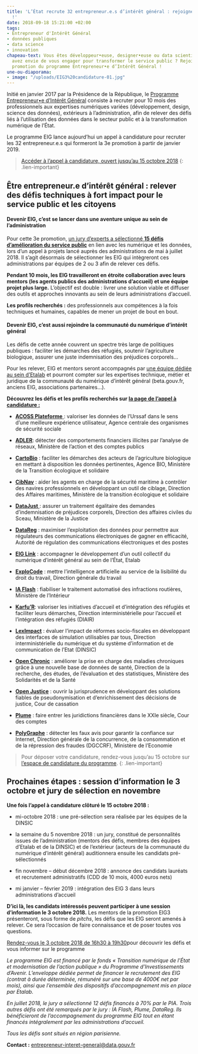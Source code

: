 ```yaml
---
title: 'L’État recrute 32 entrepreneur.e.s d’intérêt général : rejoignez la 3e promotion
  !'
date: 2018-09-18 15:21:00 +02:00
tags:
- Entrepreneur d'Intérêt Général
- données publiques
- data science
- innovation
chapeau-text: Vous êtes développeur•euse, designer•euse ou data scientist, et vous
  avez envie de vous engager pour transformer le service public ? Rejoignez la 3e
  promotion du programme Entrepreneur•e d’Intérêt Général !
une-ou-diaporama:
- image: "/uploads/EIG3%20candidature-01.jpg"
---
```


Initié en janvier 2017 par la Présidence de la République, le [Programme Entrepreneur•e d’Intérêt Général](https://entrepreneur-interet-general.etalab.gouv.fr/) consiste à recruter pour 10 mois des professionnels aux expertises numériques variées (développement, design, science des données), extérieurs à l’administration, afin de relever des défis liés à l’utilisation des données dans le secteur public et à la transformation numérique de l’État.

Le programme EIG lance aujourd’hui un appel à candidature pour recruter les 32 entrepreneur.e.s qui formeront la 3e promotion à partir de janvier 2019.

> [Accéder à l’appel à candidature, ouvert jusqu’au 15 octobre 2018](https://entrepreneur-interet-general.etalab.gouv.fr/candidature-eig.html)
{: .lien-important}

## Être entrepreneur.e d’intérêt général : relever des défis techniques à fort impact pour le service public et les citoyens

#### Devenir EIG, c’est se lancer dans une aventure unique au sein de l’administration

Pour cette 3e promotion, [un jury d’experts a sélectionné ](https://www.etalab.gouv.fr/entrepreneur-e-dinteret-general-3eme-promotion-decouvrez-les-15-defis-laureats)**[15 défis d’amélioration du service public](https://www.etalab.gouv.fr/entrepreneur-e-dinteret-general-3eme-promotion-decouvrez-les-15-defis-laureats)** en lien avec les numérique et les données, lors d’un appel à projets lancé auprès des administrations de mai à juillet 2018. Il s’agit désormais de sélectionner les EIG qui intègreront ces administrations par équipes de 2 ou 3 afin de relever ces défis.

**Pendant 10 mois, les EIG travailleront en étroite collaboration avec leurs mentors (les agents publics des administrations d’accueil) et une équipe projet plus large.** L’objectif est double : livrer une solution viable et diffuser des outils et approches innovants au sein de leurs administrations d’accueil.

**Les profils recherchés :** des professionnels aux compétences à la fois techniques et humaines, capables de mener un projet de bout en bout.

#### Devenir EIG, c’est aussi rejoindre la communauté du numérique d’intérêt général

Les défis de cette année couvrent un spectre très large de politiques publiques : faciliter les démarches des réfugiés, soutenir l’agriculture biologique, assurer une juste indemnisation des préjudices corporels…

Pour les relever, EIG et mentors seront accompagnés par [une équipe dédiée au sein d’Etalab](https://entrepreneur-interet-general.etalab.gouv.fr/accompagnement.html) et pourront compter sur les expertises technique, métier et juridique de la communauté du numérique d’intérêt général (beta.gouv.fr, anciens EIG, associations partenaires…).

**Découvrez les défis et les profils recherchés sur [la page de l’appel à candidature :](https://entrepreneur-interet-general.etalab.gouv.fr/candidature-eig.html)**

* **[ACOSS Plateforme](https://entrepreneur-interet-general.etalab.gouv.fr/defis/2019/acossplateforme.html)**[ ](https://entrepreneur-interet-general.etalab.gouv.fr/defis/2019/acossplateforme.html): valoriser les données de l’Urssaf dans le sens d’une meilleure expérience utilisateur, Agence centrale des organismes de sécurité sociale

* **[ADLER](https://entrepreneur-interet-general.etalab.gouv.fr/defis/2019/adler.html)**: détecter des comportements financiers illicites par l’analyse de réseaux, Ministère de l’action et des comptes publics

* **[CartoBio](https://entrepreneur-interet-general.etalab.gouv.fr/defis/2019/cartobio.html)** : faciliter les démarches des acteurs de l’agriculture biologique en mettant à disposition les données pertinentes, Agence BIO, Ministère de la Transition écologique et solidaire

* **[CibNav](https://entrepreneur-interet-general.etalab.gouv.fr/defis/2019/cibnav.html)** : aider les agents en charge de la sécurité maritime à contrôler des navires professionnels en développant un outil de ciblage, Direction des Affaires maritimes, Ministère de la transition écologique et solidaire

* **[DataJust](https://entrepreneur-interet-general.etalab.gouv.fr/defis/2019/datajust.html)**[ ](https://entrepreneur-interet-general.etalab.gouv.fr/defis/2019/datajust.html): assurer un traitement égalitaire des demandes d’indemnisation de préjudices corporels, Direction des affaires civiles du Sceau, Ministère de la Justice

* **[DataReg](https://entrepreneur-interet-general.etalab.gouv.fr/defis/2019/datareg.html)** : maximiser l’exploitation des données pour permettre aux régulateurs des communications électroniques de gagner en efficacité, Autorité de régulation des communications électroniques et des postes

* **[EIG Link](https://entrepreneur-interet-general.etalab.gouv.fr/defis/2019/eiglink.html)** : accompagner le développement d’un outil collectif du numérique d’intérêt général au sein de l’État, Etalab

* **[ExploCode](https://entrepreneur-interet-general.etalab.gouv.fr/defis/2019/explocode.html)** : mettre l’intelligence artificielle au service de la lisibilité du droit du travail, Direction générale du travail

* **[IA Flash](https://entrepreneur-interet-general.etalab.gouv.fr/defis/2019/iaflash.html)** : fiabiliser le traitement automatisé des infractions routières, Ministère de l’Intérieur

* **[Karfu’R](https://entrepreneur-interet-general.etalab.gouv.fr/defis/2019/karfur.html)**: valoriser les initiatives d’accueil et d’intégration des réfugiés et faciliter leurs démarches, Direction interministérielle pour l’accueil et l’intégration des réfugiés (DIAIR)

* **[LexImpact](https://entrepreneur-interet-general.etalab.gouv.fr/defis/2019/leximpact.html)** : évaluer l’impact de réformes socio-fiscales en développant des interfaces de simulation utilisables par tous, Direction interministérielle du numérique et du système d’information et de communication de l’Etat (DINSIC)

* **[Open Chronic](https://entrepreneur-interet-general.etalab.gouv.fr/defis/2019/openchronic.html)** : améliorer la prise en charge des maladies chroniques grâce à une nouvelle base de données de santé, Direction de la recherche, des études, de l’évaluation et des statistiques, Ministère des Solidarités et de la Santé

* **[Open Justice](https://entrepreneur-interet-general.etalab.gouv.fr/defis/2019/openjustice.html)** : ouvrir la jurisprudence en développant des solutions fiables de pseudonymisation et d’enrichissement des décisions de justice, Cour de cassation

* **[Plume](https://entrepreneur-interet-general.etalab.gouv.fr/defis/2019/plume.html)** : faire entrer les juridictions financières dans le XXIe siècle, Cour des comptes

* **[PolyGraphe](https://entrepreneur-interet-general.etalab.gouv.fr/defis/2019/polygraphe.html)** : détecter les faux avis pour garantir la confiance sur Internet, Direction générale de la concurrence, de la consommation et de la répression des fraudes (DGCCRF), Ministère de l’Economie

> Pour déposer votre candidature, rendez-vous jusqu’au 15 octobre sur [l’espace de candidature du programme](https://entrepreneur-interet-general.etalab.gouv.fr/candidature-eig.html).
> {: .lien-important}

## Prochaines étapes : session d’information le 3 octobre et jury de sélection en novembre

**Une fois l’appel à candidature clôturé le 15 octobre 2018 :**

* mi-octobre 2018 : une pré-sélection sera réalisée par les équipes de la DINSIC

* la semaine du 5 novembre 2018 : un jury, constitué de personnalités issues de l’administration (mentors des défis, membres des équipes d’Etalab et de la DINSIC) et de l’extérieur (acteurs de la communauté du numérique d’intérêt général) auditionnera ensuite les candidats pré-sélectionnés

* fin novembre – début décembre 2018 : annonce des candidats lauréats et recrutement administratifs (CDD de 10 mois, 4000 euros nets)

* mi janvier – février 2019 : intégration des EIG 3 dans leurs administrations d’accueil

**D’ici là, les candidats intéressés peuvent participer à une session d’information le 3 octobre 2018.** Les mentors de la promotion EIG3 présenteront, sous forme de *pitchs*, les défis que les EIG seront amenés à relever. Ce sera l’occasion de faire connaissance et de poser toutes vos questions.

[Rendez-vous le 3 octobre 2018 de 16h30 à 19h30](https://etalab-eig3.eventbrite.fr)pour découvrir les défis et vous informer sur le programme

*Le programme EIG est financé par le fonds « Transition numérique de l’État et modernisation de l’action publique » du Programme d’Investissements d’Avenir. L’enveloppe dédiée permet de financer le recrutement des EIG (contrat à durée déterminée, rémunéré sur une base de 4000€ net par mois), ainsi que l’ensemble des dispositifs d’accompagnement mis en place par Etalab.*

*En juillet 2018, le jury a sélectionné 12 défis financés à 70% par le PIA. Trois autres défis ont été remarqués par le jury : IA Flash, Plume, DataReg. Ils bénéficieront de l’accompagnement du programme EIG tout en étant financés intégralement par les administrations d’accueil.*

*Tous les défis sont situés en région parisienne.*

**Contact :** [entrepreneur-interet-general@data.gouv.fr](mailto:entrepreneur-interet-general@data.gouv.fr)
